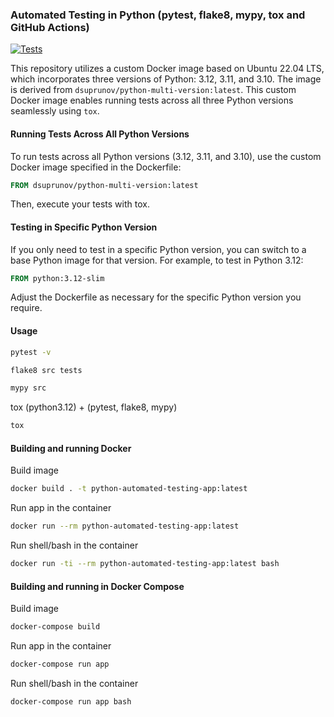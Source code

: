 ### Automated Testing in Python (pytest, flake8, mypy, tox and GitHub Actions)

[![Tests](https://github.com/dsuprunov/python-automated-testing/actions/workflows/tests.yml/badge.svg)](https://github.com/dsuprunov/python-automated-testing/actions/workflows/tests.yml)

This repository utilizes a custom Docker image based on Ubuntu 22.04 LTS, which incorporates three versions of Python: 3.12, 3.11, and 3.10. The image is derived from `dsuprunov/python-multi-version:latest`. This custom Docker image enables running tests across all three Python versions seamlessly using `tox`.

#### Running Tests Across All Python Versions
To run tests across all Python versions (3.12, 3.11, and 3.10), use the custom Docker image specified in the Dockerfile:

```Dockerfile
FROM dsuprunov/python-multi-version:latest
```

Then, execute your tests with tox.

#### Testing in Specific Python Version
If you only need to test in a specific Python version, you can switch to a base Python image for that version. For example, to test in Python 3.12:

```Dockerfile
FROM python:3.12-slim
```
Adjust the Dockerfile as necessary for the specific Python version you require.


#### Usage

```bash
pytest -v
```

```bash
flake8 src tests
```

```bash
mypy src
```

tox (python3.12) + (pytest, flake8, mypy)
```bash
tox
```

#### Building and running Docker

Build image
```bash
docker build . -t python-automated-testing-app:latest
```

Run app in the container
```bash
docker run --rm python-automated-testing-app:latest
```

Run shell/bash in the container 
```bash
docker run -ti --rm python-automated-testing-app:latest bash
```

#### Building and running in Docker Compose

Build image
```bash
docker-compose build
```

Run app in the container
```bash
docker-compose run app
```

Run shell/bash in the container 
```bash
docker-compose run app bash
```